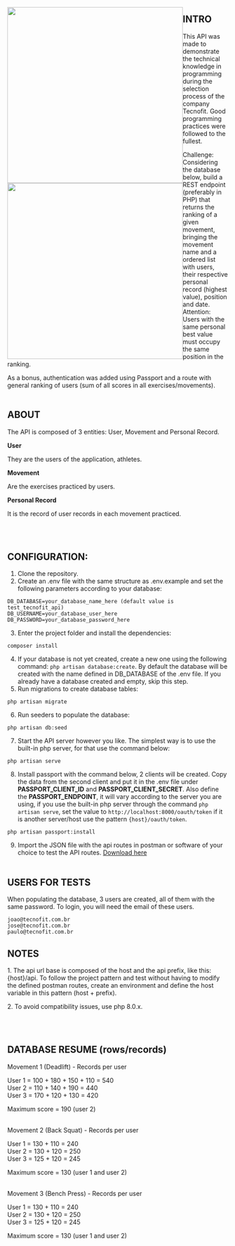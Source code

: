 <p align="center">
    <a href="https://laravel.com" target="_blank">
        <img src="https://raw.githubusercontent.com/laravel/art/master/logo-lockup/5%20SVG/2%20CMYK/1%20Full%20Color/laravel-logolockup-cmyk-red.svg" width="400" style="float:left">
        <img src="https://play-lh.googleusercontent.com/PDZ0MjtpWKT-gjKL_aVt3LJ873HGR-f535lgRg7JHm2JU1vsfZuy0YdJuTnRkXAvqdO6" width="400" style="float:left">
    </a>
</p>


## INTRO

This API was made to demonstrate the technical knowledge in programming during the selection process of the company Tecnofit. Good programming practices were followed to the fullest.

Challenge: Considering the database below, build a REST endpoint (preferably in PHP)
that returns the ranking of a given movement, bringing the movement name and a
ordered list with users, their respective personal record (highest value), position and date. Attention: Users with the same personal best value must occupy the same position
in the ranking.

As a bonus, authentication was added using Passport and a route with general ranking of users (sum of all scores in all exercises/movements).
<br><br>

## ABOUT

The API is composed of 3 entities: User, Movement and Personal Record.

**User**
<p>They are the users of the application, athletes.</p>

**Movement**
<p>Are the exercises practiced by users.</p>

**Personal Record**
<p>It is the record of user records in each movement practiced.</p>
<br><br>

## CONFIGURATION:

1. Clone the repository.
2. Create an .env file with the same structure as .env.example and set the following parameters according to your database:
```
DB_DATABASE=your_database_name_here (default value is test_tecnofit_api)
DB_USERNAME=your_database_user_here
DB_PASSWORD=your_database_password_here
```
3. Enter the project folder and install the dependencies:
```
composer install
```

4. If your database is not yet created, create a new one using the following command: `php artisan database:create`. By default the database will be created with the name defined in DB_DATABASE of the .env file. If you already have a database created and empty, skip this step.
5. Run migrations to create database tables:
```
php artisan migrate
```
6. Run seeders to populate the database:
```
php artisan db:seed
```
7. Start the API server however you like. The simplest way is to use the built-in php server, for that use the command below:
```
php artisan serve
```
8. Install passport with the command below, 2 clients will be created. Copy the data from the second client and put it in the .env file under **PASSPORT_CLIENT_ID** and **PASSPORT_CLIENT_SECRET**. Also define the **PASSPORT_ENDPOINT**, it will vary according to the server you are using, if you use the built-in php server through the command `php artisan serve`, set the value to `http://localhost:8000/oauth/token` if it is another server/host use the pattern `{host}/oauth/token`.
```
php artisan passport:install
```
9. Import the JSON file with the api routes in postman or software of your choice to test the API routes.
[Download here](https://github.com/LeoMachado94/test-tecnofit-api/blob/main/Tecnofit%20API%20-%20Test.postman_collection.json)
<br><br>

## USERS FOR TESTS
When populating the database, 3 users are created, all of them with the same password. To login, you will need the email of these users.
```
joao@tecnofit.com.br
jose@tecnofit.com.br
paulo@tecnofit.com.br
```

## NOTES
<p>1. The api url base is composed of the host and the api prefix, like this: {host}/api. To follow the project pattern and test without having to modify the defined postman routes, create an environment and define the host variable in this pattern (host + prefix).</p>
<p>2. To avoid compatibility issues, use php 8.0.x.</p>
<br><br>

## DATABASE RESUME (rows/records)
<p>
Movement 1 (Deadlift) - Records per user<br>

User 1 = 100 + 180 + 150 + 110 = 540<br>
User 2 = 110 + 140 + 190 =  440<br>
User 3 = 170 + 120 + 130 = 420<br>

Maximum score = 190 (user 2)<br><br>

Movement 2 (Back Squat) - Records per user<br>

User 1 = 130 + 110 = 240<br>
User 2 = 130 + 120 = 250<br>
User 3 = 125 + 120 = 245<br>

Maximum score = 130 (user 1 and user 2)<br><br>

Movement 3 (Bench Press) - Records per user<br>

User 1 = 130 + 110 = 240<br>
User 2 = 130 + 120 = 250<br>
User 3 = 125 + 120 = 245<br>

Maximum score = 130 (user 1 and user 2)<br>
</p>
